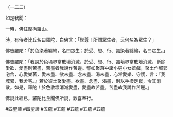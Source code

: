 （一二二）

如是我聞：

一時，佛住摩拘羅山。

時，有侍者比丘名曰羅陀，白佛言：「世尊！所謂眾生者，云何名為眾生？」

佛告羅陀：「於色染著纏綿，名曰眾生；於受、想、行、識染著纏綿，名曰眾生。」

佛告羅陀：「我說於色境界當散壞消滅，於受、想、行、識境界當散壞消滅，斷除愛欲，愛盡則苦盡，苦盡者我說作苦邊。譬如聚落中諸小男小女嬉戲，聚土作城郭宅舍，心愛樂著，愛未盡、欲未盡、念未盡、渴未盡，心常愛樂、守護，言：『我城郭，我舍宅。』若於彼土聚愛盡、欲盡、念盡、渴盡，則以手撥足蹴，令其消散。如是，羅陀！於色散壞消滅愛盡，愛盡故苦盡，苦盡故我說作苦邊。」

佛說此經已，羅陀比丘聞佛所說，歡喜奉行。



#四聖諦
#四聖諦
#五蘊
#五蘊
#五蘊
#五蘊
#五蘊
